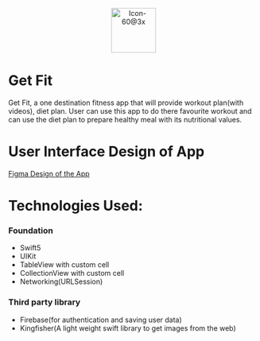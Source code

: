<p align="center">
 <img width="90" alt="Icon-60@3x" src="https://user-images.githubusercontent.com/82876741/210613281-f5c461d2-4d96-462c-b81e-fc2f6e12f80d.png">
</p>

# Get Fit

Get Fit, a one destination fitness app that will provide workout plan(with videos), diet plan. User can use this app to do there favourite workout and can use the diet plan to prepare healthy meal with its nutritional values.

# User Interface Design of App

[Figma Design of the App](https://www.figma.com/community/file/1127341178423272618)

# Technologies Used:
### Foundation
- Swift5
- UIKit
- TableView with custom cell
- CollectionView with custom cell
- Networking(URLSession)
### Third party library
- Firebase(for authentication and saving user data)
- Kingfisher(A light weight swift library to get images from the web)


